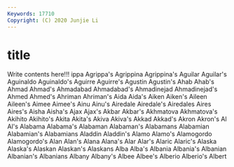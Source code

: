 ```yaml
---
Keywords: 17710
Copyright: (C) 2020 Junjie Li
---
```


# title

Write contents here!!!
ippa
Agrippa's 
Agrippina 
Agrippina's 
Aguilar 
Aguilar's 
Aguinaldo 
Aguinaldo's 
Aguirre 
Aguirre's 
Agustin
Agustin's 
Ahab 
Ahab's 
Ahmad 
Ahmad's 
Ahmadabad 
Ahmadabad's 
Ahmadinejad 
Ahmadinejad's 
Ahmed
Ahmed's 
Ahriman 
Ahriman's 
Aida 
Aida's 
Aiken 
Aiken's 
Aileen 
Aileen's 
Aimee
Aimee's 
Ainu 
Ainu's 
Airedale 
Airedale's 
Airedales 
Aires 
Aires's 
Aisha 
Aisha's
Ajax 
Ajax's 
Akbar 
Akbar's 
Akhmatova 
Akhmatova's 
Akihito 
Akihito's 
Akita 
Akita's
Akiva 
Akiva's 
Akkad 
Akkad's 
Akron 
Akron's 
Al 
Al's 
Alabama 
Alabama's
Alabaman 
Alabaman's 
Alabamans 
Alabamian 
Alabamian's 
Alabamians 
Aladdin 
Aladdin's 
Alamo 
Alamo's
Alamogordo 
Alamogordo's 
Alan 
Alan's 
Alana 
Alana's 
Alar 
Alar's 
Alaric 
Alaric's
Alaska 
Alaska's 
Alaskan 
Alaskan's 
Alaskans 
Alba 
Alba's 
Albania 
Albania's 
Albanian
Albanian's 
Albanians 
Albany 
Albany's 
Albee 
Albee's 
Alberio 
Alberio's 
Albert 
